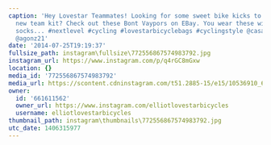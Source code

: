 ```yaml
---
caption: 'Hey Lovestar Teammates! Looking for some sweet bike kicks to go with our
  new team kit? Check out these Bont Vaypors on EBay. You wear these with some blue
  socks... #nextlevel #cycling #lovestarbicyclebags #cyclingstyle @casadewaggoner
  @agonz21'
date: '2014-07-25T19:19:37'
fullsize_path: instagram\fullsize\772556867574983792.jpg
instagram_url: https://www.instagram.com/p/q4rGC8mGxw
location: {}
media_id: '772556867574983792'
media_url: https://scontent.cdninstagram.com/t51.2885-15/e15/10536910_689175211172383_199712659_n.jpg?ig_cache_key=NzcyNTU2ODY3NTc0OTgzNzky.2
owner:
  id: '661611562'
  owner_url: https://www.instagram.com/elliotlovestarbicycles
  username: elliotlovestarbicycles
thumbnail_path: instagram\thumbnails\772556867574983792.jpg
utc_date: 1406315977
---
```

